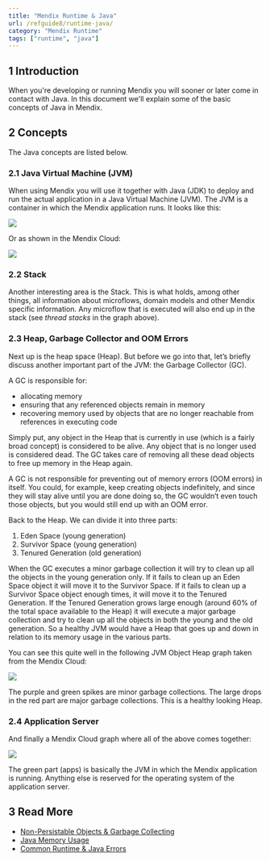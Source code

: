 ```yaml
---
title: "Mendix Runtime & Java"
url: /refguide8/runtime-java/
category: "Mendix Runtime"
tags: ["runtime", "java"]
---
```


## 1 Introduction
When you're developing or running Mendix you will sooner or later come in contact with Java. In this document we'll explain some of the basic concepts of Java in Mendix.

## 2 Concepts
The Java concepts are listed below.

### 2.1 Java Virtual Machine (JVM)
When using Mendix you will use it together with Java (JDK) to deploy and run the actual application in a Java Virtual Machine (JVM). The JVM is a container in which the Mendix application runs. It looks like this:

![](attachments/mendix-runtime-java/2.jpg)

Or as shown in the Mendix Cloud:

![](attachments/mendix-runtime-java/4.jpg)

### 2.2 Stack

Another interesting area is the Stack. This is what holds, among other things, all information about microflows, domain models and other Mendix specific information. Any microflow that is executed will also end up in the stack (see *thread stacks* in the graph above).

### 2.3 Heap, Garbage Collector and OOM Errors

Next up is the heap space (Heap). But before we go into that, let’s briefly discuss another important part of the JVM: the Garbage Collector (GC).

A GC is responsible for:

*   allocating memory
*   ensuring that any referenced objects remain in memory
*   recovering memory used by objects that are no longer reachable from references in executing code

Simply put, any object in the Heap that is currently in use (which is a fairly broad concept) is considered to be alive. Any object that is no longer used is considered dead. The GC takes care of removing all these dead objects to free up memory in the Heap again.

A GC is not responsible for preventing out of memory errors (OOM errors) in itself. You could, for example, keep creating objects indefinitely, and since they will stay alive until you are done doing so, the GC wouldn’t even touch those objects, but you would still end up with an OOM error.

Back to the Heap. We can divide it into three parts:

1.  Eden Space (young generation)
2.  Survivor Space (young generation)
3.  Tenured Generation (old generation)

When the GC executes a minor garbage collection it will try to clean up all the objects in the young generation only. If it fails to clean up an Eden Space object it will move it to the Survivor Space. If it fails to clean up a Survivor Space object enough times, it will move it to the Tenured Generation. If the Tenured Generation grows large enough (around 60% of the total space available to the Heap) it will execute a major garbage collection and try to clean up all the objects in both the young and the old generation. So a healthy JVM would have a Heap that goes up and down in relation to its memory usage in the various parts.

You can see this quite well in the following JVM Object Heap graph taken from the Mendix Cloud:

![](attachments/mendix-runtime-java/5.jpg)

The purple and green spikes are minor garbage collections. The large drops in the red part are major garbage collections. This is a healthy looking Heap.

### 2.4 Application Server

And finally a Mendix Cloud graph where all of the above comes together:

![](attachments/mendix-runtime-java/6.jpg)

The green part (apps) is basically the JVM in which the Mendix application is running. Anything else is reserved for the operating system of the application server.

## 3 Read More

* [Non-Persistable Objects & Garbage Collecting](transient-objects-garbage-collecting)
* [Java Memory Usage](java-memory-usage)
* [Common Runtime & Java Errors](runtime-java-errors)

